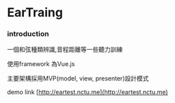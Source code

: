 # EarTraing 

### introduction
一個和弦種類辨識,音程距離等一些聽力訓練

使用framework 為Vue.js

主要架構採用MVP(model, view, presenter)設計模式

demo link [http://eartest.nctu.me](http://eartest.nctu.me)
